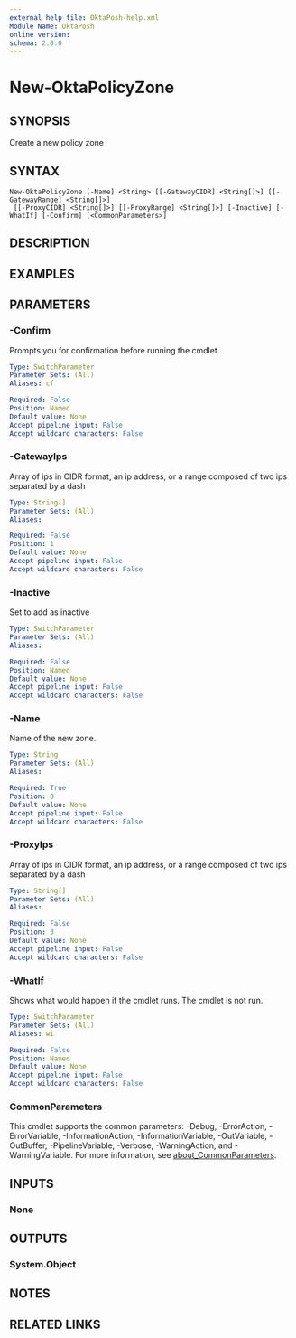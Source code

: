 ```yaml
---
external help file: OktaPosh-help.xml
Module Name: OktaPosh
online version:
schema: 2.0.0
---
```


# New-OktaPolicyZone

## SYNOPSIS
Create a new policy zone

## SYNTAX

```
New-OktaPolicyZone [-Name] <String> [[-GatewayCIDR] <String[]>] [[-GatewayRange] <String[]>]
 [[-ProxyCIDR] <String[]>] [[-ProxyRange] <String[]>] [-Inactive] [-WhatIf] [-Confirm] [<CommonParameters>]
```

## DESCRIPTION


## EXAMPLES

## PARAMETERS

### -Confirm
Prompts you for confirmation before running the cmdlet.

```yaml
Type: SwitchParameter
Parameter Sets: (All)
Aliases: cf

Required: False
Position: Named
Default value: None
Accept pipeline input: False
Accept wildcard characters: False
```

### -GatewayIps
Array of ips in CIDR format, an ip address, or a range composed of two ips separated by a dash

```yaml
Type: String[]
Parameter Sets: (All)
Aliases:

Required: False
Position: 1
Default value: None
Accept pipeline input: False
Accept wildcard characters: False
```

### -Inactive
Set to add as inactive

```yaml
Type: SwitchParameter
Parameter Sets: (All)
Aliases:

Required: False
Position: Named
Default value: None
Accept pipeline input: False
Accept wildcard characters: False
```

### -Name
Name of the new zone.

```yaml
Type: String
Parameter Sets: (All)
Aliases:

Required: True
Position: 0
Default value: None
Accept pipeline input: False
Accept wildcard characters: False
```

### -ProxyIps
Array of ips in CIDR format, an ip address, or a range composed of two ips separated by a dash


```yaml
Type: String[]
Parameter Sets: (All)
Aliases:

Required: False
Position: 3
Default value: None
Accept pipeline input: False
Accept wildcard characters: False
```

### -WhatIf
Shows what would happen if the cmdlet runs.
The cmdlet is not run.

```yaml
Type: SwitchParameter
Parameter Sets: (All)
Aliases: wi

Required: False
Position: Named
Default value: None
Accept pipeline input: False
Accept wildcard characters: False
```

### CommonParameters
This cmdlet supports the common parameters: -Debug, -ErrorAction, -ErrorVariable, -InformationAction, -InformationVariable, -OutVariable, -OutBuffer, -PipelineVariable, -Verbose, -WarningAction, and -WarningVariable. For more information, see [about_CommonParameters](http://go.microsoft.com/fwlink/?LinkID=113216).

## INPUTS

### None

## OUTPUTS

### System.Object
## NOTES

## RELATED LINKS
